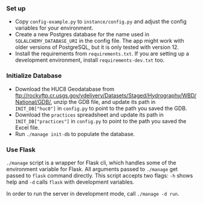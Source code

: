 ### Set up

- Copy `config-example.py` to `instance/config.py` and adjust the config variables for your environment.
- Create a new Postgres database for the name used in `SQLALCHEMY_DATABASE_URI` in the config file.
The app might work with older versions of PostgreSQL, but it is only tested with version 12.
- Install the requirements from `requirements.txt`. If you are setting up a development environment, install
`requirements-dev.txt` too.

### Initialize Database

- Download the HUC8 Geodatabase from ftp://rockyftp.cr.usgs.gov/vdelivery/Datasets/Staged/Hydrography/WBD/National/GDB/,
unzip the GDB file, and update its path in `INIT_DB["huc8"]` in `config.py` to point to the path you saved the GDB.
- Download the `practices` spreadsheet and update its path in `INIT_DB["practices"]` in `config.py` to point to the path
you saved the Excel file.
- Run `./manage init-db` to populate the database.

### Use Flask

`./manage`  script is a wrapper for Flask cli, which handles some of the environment variable for Flask.
All arguments passed to `./manage` get passed to `flask` command directly. This script accepts two flags:
`-h` shows help and `-d` calls `flask` with development variables.

In order to run the server in development mode, call `./manage -d run`.
